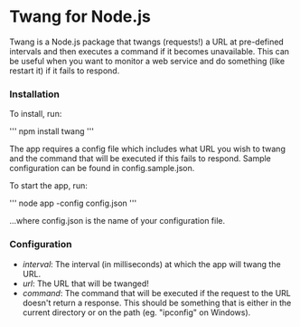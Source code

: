 Twang for Node.js
=================

Twang is a Node.js package that twangs (requests!) a URL at pre-defined intervals and then executes a command if it becomes unavailable. This can be useful when you want to monitor a web service and do something (like restart it) if it fails to respond.

### Installation

To install, run:

'''
npm install twang
'''

The app requires a config file which includes what URL you wish to twang and the command that will be executed if this fails to respond. Sample configuration can be found in config.sample.json.

To start the app, run:

'''
node app -config config.json
'''

...where config.json is the name of your configuration file.

### Configuration

* _interval_: The interval (in milliseconds) at which the app will twang the URL.
* _url_: The URL that will be twanged!
* _command_: The command that will be executed if the request to the URL doesn't return a response. This should be something that is either in the current directory or on the path (eg. "ipconfig" on Windows).
